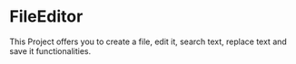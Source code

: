 # FileEditor
This Project offers you to create a file, edit it, search text, replace text and save it functionalities.
